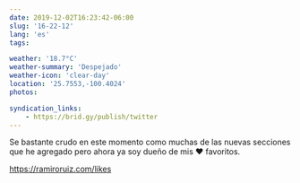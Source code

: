 ```yaml
---
date: 2019-12-02T16:23:42-06:00
slug: '16-22-12'
lang: 'es'
tags:

weather: '18.7°C'
weather-summary: 'Despejado'
weather-icon: 'clear-day'
location: '25.7553,-100.4024'
photos:

syndication_links:
    - https://brid.gy/publish/twitter
---
```

Se bastante crudo en este momento como muchas de las nuevas secciones que he agregado pero ahora ya soy dueño de mis ❤️ favoritos. 

https://ramiroruiz.com/likes